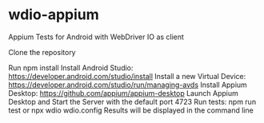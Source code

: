 # wdio-appium
Appium Tests for Android with WebDriver IO as client

Clone the repository

Run npm install
Install Android Studio: https://developer.android.com/studio/install
Install a new Virtual Device: https://developer.android.com/studio/run/managing-avds
Install Appium Desktop: https://github.com/appium/appium-desktop
Launch Appium Desktop and Start the Server with the default port 4723
Run tests: npm run test or npx wdio wdio.config
Results will be displayed in the command line

